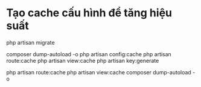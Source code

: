 # Tạo cache cấu hình để tăng hiệu suất
php artisan migrate

composer dump-autoload -o
php artisan config:cache
php artisan route:cache
php artisan view:cache
php artisan key:generate


php artisan route:cache
php artisan view:cache
composer dump-autoload -o